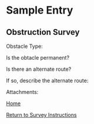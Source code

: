 # Sample Entry
## Obstruction Survey

Obstacle Type:

Is the obtacle permanent?

Is there an alternate route?

If so, describe the alternate route:

Attachments: 

[Home](http://AccessibilityMapping.github.io/AMP)

[Return to Survey Instructions](http://AccessibilityMapping.github.io/AMP/SurveyInstructions)
